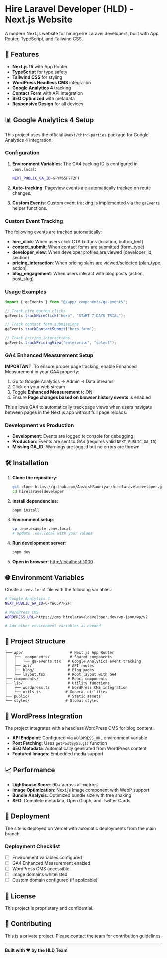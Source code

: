 # Hire Laravel Developer (HLD) - Next.js Website

A modern Next.js website for hiring elite Laravel developers, built with App Router, TypeScript, and Tailwind CSS.

## 🚀 Features

- **Next.js 15** with App Router
- **TypeScript** for type safety
- **Tailwind CSS** for styling
- **WordPress Headless CMS** integration
- **Google Analytics 4** tracking
- **Contact Form** with API integration
- **SEO Optimized** with metadata
- **Responsive Design** for all devices

## 📊 Google Analytics 4 Setup

This project uses the official `@next/third-parties` package for Google Analytics 4 integration.

### Configuration

1. **Environment Variables**: The GA4 tracking ID is configured in `.env.local`:

   ```bash
   NEXT_PUBLIC_GA_ID=G-YW65P7F2FT
   ```

2. **Auto-tracking**: Pageview events are automatically tracked on route changes.

3. **Custom Events**: Custom event tracking is implemented via the `gaEvents` helper functions.

### Custom Event Tracking

The following events are tracked automatically:

- **hire_click**: When users click CTA buttons (location, button_text)
- **contact_submit**: When contact forms are submitted (form_type)
- **developer_view**: When developer profiles are viewed (developer_id, section)
- **pricing_interaction**: When pricing plans are viewed/selected (plan_type, action)
- **blog_engagement**: When users interact with blog posts (action, post_slug)

### Usage Examples

```typescript
import { gaEvents } from "@/app/_components/ga-events";

// Track hire button clicks
gaEvents.trackHireClick("hero", "START 7-DAYS TRIAL");

// Track contact form submissions
gaEvents.trackContactSubmit("hero_form");

// Track pricing interactions
gaEvents.trackPricingView("enterprise", "select");
```

### GA4 Enhanced Measurement Setup

**IMPORTANT**: To ensure proper page tracking, enable Enhanced Measurement in your GA4 property:

1. Go to Google Analytics → Admin → Data Streams
2. Click on your web stream
3. Toggle **Enhanced Measurement** to ON
4. Ensure **Page changes based on browser history events** is enabled

This allows GA4 to automatically track page views when users navigate between pages in the Next.js app without full page reloads.

### Development vs Production

- **Development**: Events are logged to console for debugging
- **Production**: Events are sent to GA4 (requires valid `NEXT_PUBLIC_GA_ID`)
- **Missing GA_ID**: Warnings are logged but no errors are thrown

## 🛠 Installation

1. **Clone the repository**:

   ```bash
   git clone https://github.com/AashishRauniyar/hirelaraveldeveloper.git
   cd hirelaraveldeveloper
   ```

2. **Install dependencies**:

   ```bash
   pnpm install
   ```

3. **Environment setup**:

   ```bash
   cp .env.example .env.local
   # Update .env.local with your values
   ```

4. **Run development server**:

   ```bash
   pnpm dev
   ```

5. **Open in browser**: [http://localhost:3000](http://localhost:3000)

## 🌐 Environment Variables

Create a `.env.local` file with the following variables:

```bash
# Google Analytics 4
NEXT_PUBLIC_GA_ID=G-YW65P7F2FT

# WordPress CMS
WORDPRESS_URL=https://cms.hirelaraveldeveloper.dev/wp-json/wp/v2

# Add other environment variables as needed
```

## 📁 Project Structure

```
├── app/                     # Next.js App Router
│   ├── _components/         # Shared components
│   │   └── ga-events.tsx   # Google Analytics event tracking
│   ├── api/                # API routes
│   ├── blog/               # Blog pages
│   └── layout.tsx          # Root layout with GA4
├── components/             # React components
├── lib/                    # Utility functions
│   ├── wordpress.ts        # WordPress CMS integration
│   └── utils.ts           # General utilities
├── public/                 # Static assets
└── styles/                # Global styles
```

## 🔧 WordPress Integration

The project integrates with a headless WordPress CMS for blog content:

- **API Endpoint**: Configured via `WORDPRESS_URL` environment variable
- **Post Fetching**: Uses `getPostBySlug()` function
- **SEO Metadata**: Automatically generated from WordPress content
- **Featured Images**: Embedded media support

## 📈 Performance

- **Lighthouse Score**: 90+ across all metrics
- **Image Optimization**: Next.js Image component with WebP support
- **Bundle Analysis**: Optimized bundle size with tree shaking
- **SEO**: Complete metadata, Open Graph, and Twitter Cards

## 🚀 Deployment

The site is deployed on Vercel with automatic deployments from the main branch.

### Deployment Checklist

- [ ] Environment variables configured
- [ ] GA4 Enhanced Measurement enabled
- [ ] WordPress CMS accessible
- [ ] Image domains whitelisted
- [ ] Custom domain configured (if applicable)

## 📝 License

This project is proprietary and confidential.

## 🤝 Contributing

This is a private project. Please contact the team for contribution guidelines.

---

**Built with ❤️ by the HLD Team**
